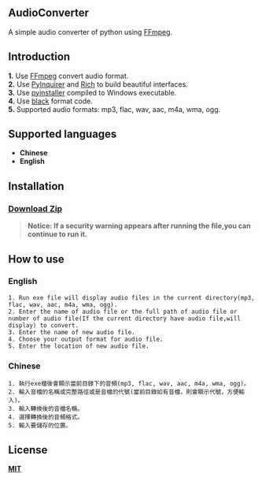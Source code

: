 ## AudioConverter
A simple audio converter of python using [FFmpeg](https://github.com/FFmpeg/FFmpeg).

## Introduction

**1.** Use [FFmpeg](https://github.com/FFmpeg/FFmpeg) convert audio format.<br>
**2.** Use [PyInquirer](https://github.com/CITGuru/PyInquirer) and [Rich](https://github.com/Textualize/rich) to build beautiful interfaces.<br>
**3.** Use [pyinstaller](https://github.com/pyinstaller/pyinstaller) compiled to Windows executable.<br>
**4.** Use [black](https://github.com/psf/black) format code.<br>
**5.** Supported audio formats: mp3, flac, wav, aac, m4a, wma, ogg.<br>

## Supported languages
- **Chinese**
- **English**

## Installation
### [Download Zip](https://github.com/Lin-Rexter/AudioConverter/archive/refs/heads/main.zip)

> **Notice: If a security warning appears after running the file,you can continue to run it.**

## How to use

### English
```
1. Run exe file will display audio files in the current directory(mp3, flac, wav, aac, m4a, wma, ogg).
2. Enter the name of audio file or the full path of audio file or number of audio file(If the current directory have audio file,will display) to convert.
3. Enter the name of new audio file.
4. Choose your output format for audio file.
5. Enter the location of new audio file.
```

### Chinese
```
1. 執行exe檔後會顯示當前目錄下的音頻(mp3, flac, wav, aac, m4a, wma, ogg)。
2. 輸入音檔的名稱或完整路徑或是音檔的代號(當前目錄如有音檔，則會顯示代號，方便輸入)。
3. 輸入轉換後的音檔名稱。
4. 選擇轉換後的音頻格式。
5. 輸入要儲存的位置。
```

## License
**[MIT](https://opensource.org/licenses/MIT)**
